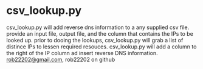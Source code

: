 csv_lookup.py
=============

csv_lookup.py will add reverse dns information to a any supplied csv file. provide an input file, output file, and the column that contains the IPs to be looked up. prior to dooing the lookups, csv_lookup.py will grab a list of distince IPs to lessen required resouces. csv_lookup.py will add a column to the right of the IP column ad insert reverse DNS information. rob22202@gmail.com, rob22202 on github
